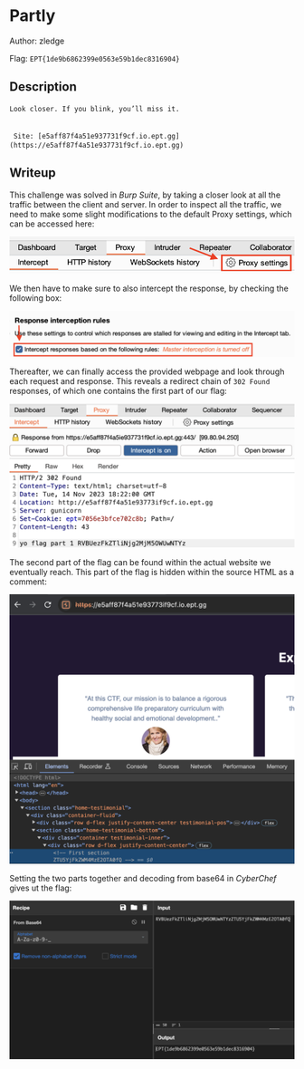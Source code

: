 # Partly
Author: zledge

Flag: `EPT{1de9b6862399e0563e59b1dec8316904}`
## Description
```
Look closer. If you blink, you’ll miss it. 


 Site: [e5aff87f4a51e937731f9cf.io.ept.gg](https://e5aff87f4a51e937731f9cf.io.ept.gg)
```

## Writeup
This challenge was solved in *Burp Suite*, by taking a closer look at all the traffic between the client and server. In order to inspect all the traffic, we need to make some slight modifications to the default Proxy settings, which can be accessed here:

![Alt text](BurpProxySetting.png)

We then have to make sure to also intercept the response, by checking the following box:

![Alt text](BurpResponseCheckbox.png)

Thereafter, we can finally access the provided webpage and look through each request and response. This reveals a redirect chain of ```302 Found``` responses, of which one contains the first part of our flag:

![Alt text](302FoundResponse.png)

The second part of the flag can be found within the actual website we eventually reach. This part of the flag is hidden within the source HTML as a comment:

![Alt text](WebpageSource.png)

Setting the two parts together and decoding from base64 in *CyberChef* gives ut the flag:

![Alt text](CyberChefBase64.png)